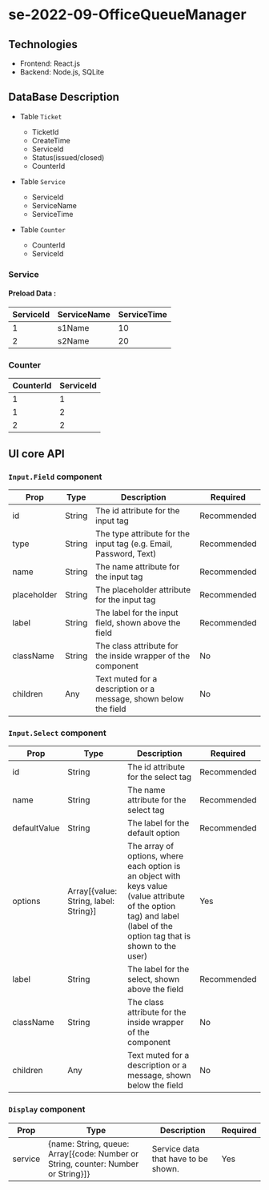 # se-2022-09-OfficeQueueManager

## Technologies
- Frontend: React.js
- Backend: Node.js, SQLite



## DataBase Description



- Table `Ticket`
    - TicketId
    - CreateTime
    - ServiceId
    - Status(issued/closed)
    - CounterId
    
- Table `Service`
  - ServiceId
  - ServiceName
  - ServiceTime

- Table `Counter`
  - CounterId
  - ServiceId


### Service
####  Preload Data :

|ServiceId|ServiceName|ServiceTime|
|---|---|---|
|1|s1Name|10|
|2|s2Name|20|

### Counter

|CounterId|ServiceId|
|---|---|
|1|1|
|1|2|
|2|2|

## UI core API

### `Input.Field` component
|Prop|Type|Description|Required|
|---|---|---|---|
|id|String|The id attribute for the input tag |Recommended|
|type|String|The type attribute for the input tag (e.g. Email, Password, Text)|Recommended|
|name|String|The name attribute for the input tag|Recommended|
|placeholder|String|The placeholder attribute for the input tag|Recommended|
|label|String|The label for the input field, shown above the field|Recommended|
|className|String|The class attribute for the inside wrapper of the component|No|
|children|Any|Text muted for a description or a message, shown below the field|No|

### `Input.Select` component
|Prop|Type|Description|Required|
|---|---|---|---|
|id|String|The id attribute for the select tag |Recommended|
|name|String|The name attribute for the select tag|Recommended|
|defaultValue|String|The label for the default option|Recommended|
|options|Array[{value: String, label: String}]|The array of options, where each option is an object with keys value (value attribute of the option tag) and label (label of the option tag that is shown to the user)|Yes|
|label|String|The label for the select, shown above the field|Recommended|
|className|String|The class attribute for the inside wrapper of the component|No|
|children|Any|Text muted for a description or a message, shown below the field|No|

### `Display` component
|Prop|Type|Description|Required|
|---|---|---|---|
|service|{name: String, queue: Array[{code: Number or String, counter: Number or String}]}|Service data that have to be shown.|Yes|